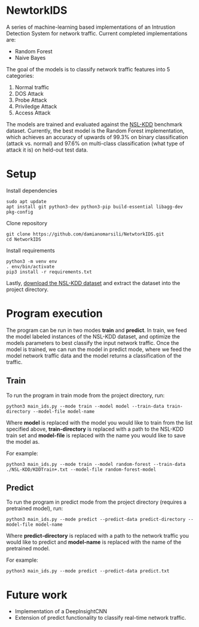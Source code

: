 # NewtorkIDS
A series of machine-learning based implementations of an Intrustion Detection System for network traffic. Current completed implementations are:
- Random Forest
- Naive Bayes

The goal of the models is to classify network traffic features into 5 categories:
1. Normal traffic
2. DOS Attack
3. Probe Attack
4. Priviledge Attack
5. Access Attack

The models are trained and evaluated against the [NSL-KDD](https://www.unb.ca/cic/datasets/nsl.html) benchmark dataset. Currently, the best model is the Random Forest implementation, which achieves an accuracy of upwards of 99.3% on binary classification (attack vs. normal) and 97.6% on multi-class classification (what type of attack it is) on held-out test data.

# Setup
Install dependencies
```
sudo apt update
apt install git python3-dev python3-pip build-essential libagg-dev pkg-config
```
Clone repository
```
git clone https://github.com/damianomarsili/NetwtorkIDS.git
cd NetworkIDS
```
Install requirements
```
python3 -m venv env
. env/bin/activate
pip3 install -r requirements.txt
```
Lastly, [download the NSL-KDD dataset](https://www.unb.ca/cic/datasets/nsl.html) and extract the dataset into the project directory.

# Program execution
The program can be run in two modes **train** and **predict**. In train, we feed the model labeled instances of the NSL-KDD dataset, and optimize the models parameters to best classify the input network traffic. Once the model is trained, we can run the model in predict mode, where we feed the model network traffic data and the model returns a classification of the traffic. 

## Train
To run the program in train mode from the project directory, run:
```
python3 main_ids.py --mode train --model model --train-data train-directory --model-file model-name
```
Where **model** is replaced with the model you would like to train from the list specified above, **train-directory** is replaced with a path to the NSL-KDD train set and **model-file** is replaced with the name you would like to save the model as.

For example:
```
python3 main_ids.py --mode train --model random-forest --train-data ./NSL-KDD/KDDTrain+.txt --model-file random-forest-model
```

## Predict
To run the program in predict mode from the project directory (requires a pretrained model), run:
```
python3 main_ids.py --mode predict --predict-data predict-directory --model-file model-name 
```

Where **predict-directory** is replaced with a path to the network traffic you would like to predict and **model-name** is replaced with the name of the pretrained model.

For example:
```
python3 main_ids.py --mode predict --predict-data predict.txt
```

# Future work
- Implementation of a DeepInsightCNN
- Extension of predict functionality to classify real-time network traffic.
